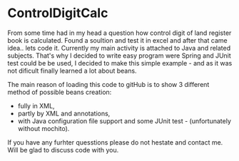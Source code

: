 # ControlDigitCalc 
From some time had in my head a question how control digit of land register book is calculated. Found a soultion and test it in excel and after that came idea.. lets code it. Currently my main activity is attached to Java and related subjects. That's why I decided to write easy program were Spring and JUnit test could be be used, I decided to make this simple example - and as it was not dificult finally learned a lot about beans.

The main reason of loading this code to gitHub is to show 3 different method of possible beans creation:
- fully in XML,
- partly by XML and annotations,
- with Java configuration file support
and some JUnit test - (unfortunately without mochito).

If you have any furhter quesstions please do not hestate and contact me. Will be glad to discuss code with you.
